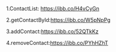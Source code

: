 1.ContactList: https://ibb.co/H4vCyGn

2.getContactById:https://ibb.co/W5pNpPg

3.addContact:https://ibb.co/52QTkKz

4.removeContact:https://ibb.co/PYhHZhT
